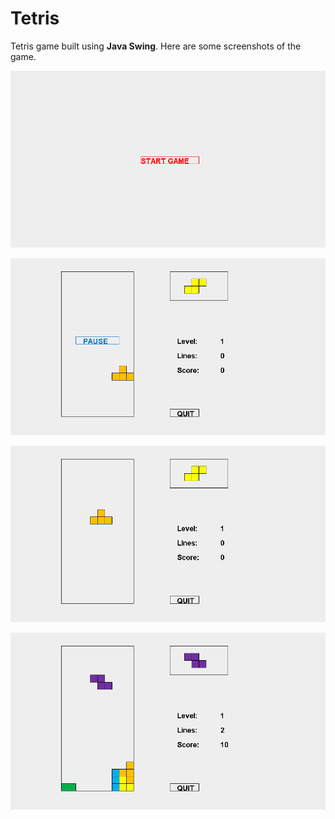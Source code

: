 # Tetris
Tetris game built using **Java Swing**.
Here are some screenshots of the game.

![Tetris start page](https://github.com/jsikri94/Tetris/blob/master/Tetris%20start.png)

![Tetris pause game page](https://github.com/jsikri94/Tetris/blob/master/Tetris%20pause.png)

![Tetris game page 1](https://github.com/jsikri94/Tetris/blob/master/Tetris%201.png)

![Tetris game page 2](https://github.com/jsikri94/Tetris/blob/master/Tetris%202.png)
